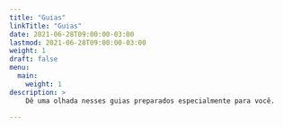 ```yaml
---
title: "Guias"
linkTitle: "Guias"
date: 2021-06-28T09:00:00-03:00
lastmod: 2021-06-28T09:00:00-03:00
weight: 1
draft: false
menu:
  main:
    weight: 1
description: >
    Dê uma olhada nesses guias preparados especialmente para você.

---
```





